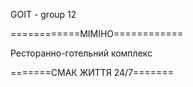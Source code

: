 GOIT - group 12

============MIMIHO============

Ресторанно-готельний комплекс

=======СМАК ЖИТТЯ 24/7=======
